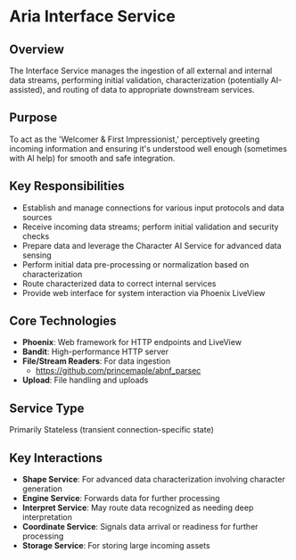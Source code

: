 # Aria Interface Service

## Overview

The Interface Service manages the ingestion of all external and internal data streams, performing initial validation, characterization (potentially AI-assisted), and routing of data to appropriate downstream services.

## Purpose

To act as the 'Welcomer & First Impressionist,' perceptively greeting incoming information and ensuring it's understood well enough (sometimes with AI help) for smooth and safe integration.

## Key Responsibilities

- Establish and manage connections for various input protocols and data sources
- Receive incoming data streams; perform initial validation and security checks
- Prepare data and leverage the Character AI Service for advanced data sensing
- Perform initial data pre-processing or normalization based on characterization
- Route characterized data to correct internal services
- Provide web interface for system interaction via Phoenix LiveView

## Core Technologies

- **Phoenix**: Web framework for HTTP endpoints and LiveView
- **Bandit**: High-performance HTTP server
- **File/Stream Readers**: For data ingestion
    - <https://github.com/princemaple/abnf_parsec>
- **Upload**: File handling and uploads

## Service Type

Primarily Stateless (transient connection-specific state)

## Key Interactions

- **Shape Service**: For advanced data characterization involving character generation
- **Engine Service**: Forwards data for further processing
- **Interpret Service**: May route data recognized as needing deep interpretation
- **Coordinate Service**: Signals data arrival or readiness for further processing
- **Storage Service**: For storing large incoming assets